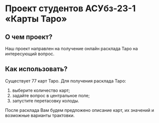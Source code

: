 # Проект студентов АСУбз-23-1 «Карты Таро»

## О чем проект?
Наш проект направлен на получение онлайн расклада Таро на интересующий вопрос. 

## Как использовать?
Существует 77 карт Таро. Для получения расклада Таро:
1. выберите количество карт;
2. задайте вопрос в центральное поле;
3. запустите перетасовку колоды.

После расклада Вам будем предложено описание карт, их значений и возможные варианты трактовки.

